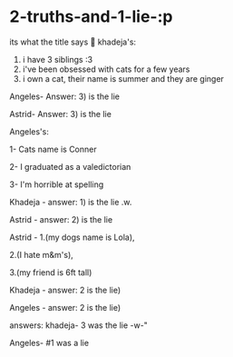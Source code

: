 # 2-truths-and-1-lie-:p
its what the title says 🙂
khadeja's:
1. i have 3 siblings :3
2. i've been obsessed with cats for a few years
3. i own a cat, their name is summer and they are ginger

Angeles- Answer: 3) is the lie

Astrid- Answer: 3) is the lie

Angeles's:

1- Cats name is Conner

2- I graduated as a valedictorian 

3- I'm horrible at spelling

Khadeja - answer: 1) is the lie .w.

Astrid - answer: 2) is the lie 

Astrid - 1.(my dogs name is Lola), 

2.(I hate m&m's), 

3.(my friend is 6ft tall)

Khadeja - answer: 2 is the lie)

Angeles - answer: 2 is the lie)

answers: 
khadeja- 3 was the lie -w-"

Angeles- #1 was a lie 
